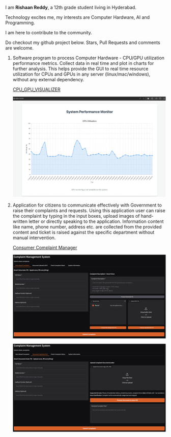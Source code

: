 I am **Rishaan Reddy**, a 12th grade student living in Hyderabad. 

Technology excites me, my interests are Computer Hardware, AI and Programming. 

I am here to contribute to the community.

Do checkout my github project below. 
Stars, Pull Requests and comments are welcome.


1. Software program to process Computer Hardware - CPU/GPU utilization performance metrics.
   Collect data in real time and plot in charts for further analysis. This helps provide the GUI to real time resource utilization for CPUs and GPUs in any server (linux/mac/windows), without any external dependency.
   
   [CPU_GPU_VISUALIZER](https://github.com/Rift2100/cpugpu_utilization)

   ![CPU_GRAPH](https://github.com/Rift2100/cpugpu_utilization/blob/main/image.png?raw=true)
   
2. Application for citizens to communicate effectively with Government to raise their complaints and requests. Using this application user can raise the complaint by typing in the input boxes, upload images of hand-written letter or directly speaking to the application. Information content like name, phone number, address etc. are collected from the provided content and ticket is raised against the specific department without manual intervention. 
   
   [Consumer Complaint Manager](https://github.com/Rift2100/AutoComplaintCategorisation_TS)

   ![Complaint Capture Scrren - Voice](https://github.com/Rift2100/AutoComplaintCategorisation_TS/blob/main/cc_image1.png?raw=true)
   
   ![Complaint Capture Scrren - Image](https://github.com/Rift2100/AutoComplaintCategorisation_TS/blob/main/cc_image2.png?raw=true)

   
